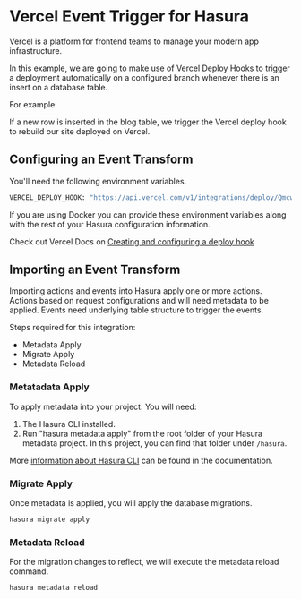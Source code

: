 # Vercel Event Trigger for Hasura

Vercel is a platform for frontend teams to manage your modern app infrastructure.

In this example, we are going to make use of Vercel Deploy Hooks to trigger a deployment automatically on a configured branch whenever there is an insert on a database table.

For example:

If a new row is inserted in the blog table, we trigger the Vercel deploy hook to rebuild our site deployed on Vercel.

## Configuring an Event Transform

You'll need the following environment variables.

```bash
VERCEL_DEPLOY_HOOK: "https://api.vercel.com/v1/integrations/deploy/QmcwKGEbAyFtfybXBxvuSjFT54dc5dRLmAYNB5jxxXsbeZ/hUg65Lj4CV"
```

If you are using Docker you can provide these environment variables along with the rest of your Hasura configuration information.

Check out Vercel Docs on [Creating and configuring a deploy hook](https://vercel.com/docs/concepts/git/deploy-hooks)

## Importing an Event Transform

Importing actions and events into Hasura apply one or more actions. Actions based on request configurations and will need metadata to be applied. Events need underlying table structure to trigger the events.

Steps required for this integration:

- Metadata Apply
- Migrate Apply
- Metadata Reload

### Metatadata Apply

To apply metadata into your project. You will need:

1. The Hasura CLI installed.
2. Run "hasura metadata apply" from the root folder of your Hasura metadata project. In this project, you can find that folder under `/hasura`.

More [information about Hasura CLI](https://hasura.io/docs/latest/graphql/core/hasura-cli/index.html) can be found in the documentation.

### Migrate Apply

Once metadata is applied, you will apply the database migrations.

```bash
hasura migrate apply
```

### Metadata Reload

For the migration changes to reflect, we will execute the metadata reload command.

```bash
hasura metadata reload
```
